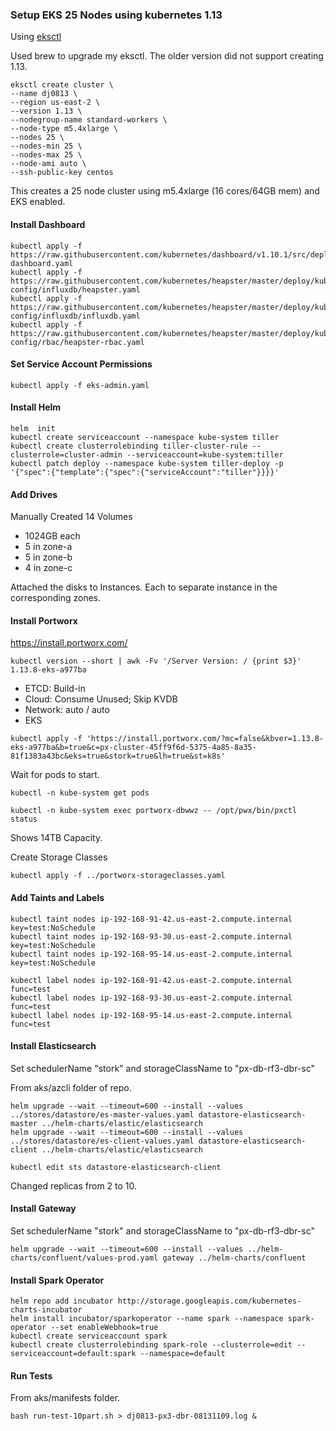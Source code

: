 ### Setup EKS 25 Nodes using kubernetes 1.13

Using [eksctl](https://eksctl.io/)

Used brew to upgrade my eksctl.  The older version did not support creating 1.13.

```
eksctl create cluster \
--name dj0813 \
--region us-east-2 \
--version 1.13 \
--nodegroup-name standard-workers \
--node-type m5.4xlarge \
--nodes 25 \
--nodes-min 25 \
--nodes-max 25 \
--node-ami auto \
--ssh-public-key centos
```

This creates a 25 node cluster using m5.4xlarge (16 cores/64GB mem) and EKS enabled.

#### Install Dashboard

```
kubectl apply -f https://raw.githubusercontent.com/kubernetes/dashboard/v1.10.1/src/deploy/recommended/kubernetes-dashboard.yaml
kubectl apply -f https://raw.githubusercontent.com/kubernetes/heapster/master/deploy/kube-config/influxdb/heapster.yaml
kubectl apply -f https://raw.githubusercontent.com/kubernetes/heapster/master/deploy/kube-config/influxdb/influxdb.yaml
kubectl apply -f https://raw.githubusercontent.com/kubernetes/heapster/master/deploy/kube-config/rbac/heapster-rbac.yaml
```

#### Set Service Account Permissions

```
kubectl apply -f eks-admin.yaml
```

#### Install Helm

```
helm  init
kubectl create serviceaccount --namespace kube-system tiller
kubectl create clusterrolebinding tiller-cluster-rule --clusterrole=cluster-admin --serviceaccount=kube-system:tiller
kubectl patch deploy --namespace kube-system tiller-deploy -p '{"spec":{"template":{"spec":{"serviceAccount":"tiller"}}}}'
```


#### Add Drives

Manually Created 14 Volumes
- 1024GB each
- 5 in zone-a
- 5 in zone-b
- 4 in zone-c

Attached the disks to Instances.  Each to separate instance in the corresponding zones.


#### Install Portworx

https://install.portworx.com/

```
kubectl version --short | awk -Fv '/Server Version: / {print $3}'
1.13.8-eks-a977ba
```

- ETCD: Build-in
- Cloud: Consume Unused; Skip KVDB
- Network: auto / auto
- EKS

```
kubectl apply -f 'https://install.portworx.com/?mc=false&kbver=1.13.8-eks-a977ba&b=true&c=px-cluster-45ff9f6d-5375-4a85-8a35-81f1383a43bc&eks=true&stork=true&lh=true&st=k8s'
```

Wait for pods to start.

```
kubectl -n kube-system get pods
```

```
kubectl -n kube-system exec portworx-dbwwz -- /opt/pwx/bin/pxctl status
```

Shows 14TB Capacity.

Create Storage Classes

```
kubectl apply -f ../portworx-storageclasses.yaml
```

#### Add Taints and Labels

```
kubectl taint nodes ip-192-168-91-42.us-east-2.compute.internal key=test:NoSchedule
kubectl taint nodes ip-192-168-93-30.us-east-2.compute.internal key=test:NoSchedule
kubectl taint nodes ip-192-168-95-14.us-east-2.compute.internal key=test:NoSchedule

kubectl label nodes ip-192-168-91-42.us-east-2.compute.internal func=test
kubectl label nodes ip-192-168-93-30.us-east-2.compute.internal func=test
kubectl label nodes ip-192-168-95-14.us-east-2.compute.internal func=test
```


#### Install Elasticsearch 


Set schedulerName "stork" and storageClassName to "px-db-rf3-dbr-sc"

From aks/azcli folder of repo.

```
helm upgrade --wait --timeout=600 --install --values ../stores/datastore/es-master-values.yaml datastore-elasticsearch-master ../helm-charts/elastic/elasticsearch
helm upgrade --wait --timeout=600 --install --values ../stores/datastore/es-client-values.yaml datastore-elasticsearch-client ../helm-charts/elastic/elasticsearch
```

```
kubectl edit sts datastore-elasticsearch-client
```

Changed replicas from 2 to 10.

#### Install Gateway 

Set schedulerName "stork" and storageClassName to "px-db-rf3-dbr-sc"

```
helm upgrade --wait --timeout=600 --install --values ../helm-charts/confluent/values-prod.yaml gateway ../helm-charts/confluent
```

#### Install Spark Operator

```
helm repo add incubator http://storage.googleapis.com/kubernetes-charts-incubator
helm install incubator/sparkoperator --name spark --namespace spark-operator --set enableWebhook=true
kubectl create serviceaccount spark
kubectl create clusterrolebinding spark-role --clusterrole=edit --serviceaccount=default:spark --namespace=default
```

#### Run Tests

From aks/manifests folder.

```
bash run-test-10part.sh > dj0813-px3-dbr-08131109.log &
```
